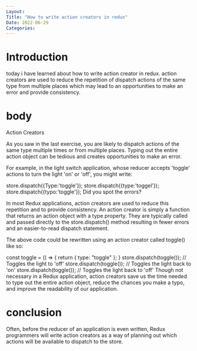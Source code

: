 ```yaml
---
Layout:
Title: "How to write action creators in redux"
Date: 2022-06-29
Categories:
---
```


# Introduction
today i have learned about how to write action creator in redux.
action creators are used to reduce the repetition of  dispatch actions of the same type from  multiple places which may lead to an  opportunities to make an error and  provide consistency.

# body

Action Creators

As you saw in the last exercise, 
you are likely to dispatch actions of the same type multiple times or from multiple places. 
Typing out the entire action object can be tedious and creates opportunities to make an error.

For example, in the light switch application, 
whose reducer accepts 'toggle' actions to turn the light 'on' or 'off', you might write:

store.dispatch({Type:'toggle'});
store.dispatch({type:'toggel'});
store.dispatch({typo:'toggle'});
Did you spot the errors?

In most Redux applications, 
action creators are used to reduce this repetition and to provide consistency. 
An action creator is simply a function that returns an action object with a type property. 
They are typically called and passed directly to the
 store.dispatch() method resulting in fewer errors and an easier-to-read dispatch statement.

The above code could be rewritten using an action creator called toggle() like so:

const toggle = () => {
  return { type: "toggle" };
}
store.dispatch(toggle()); // Toggles the light to 'off'
store.dispatch(toggle()); // Toggles the light back to 'on'
store.dispatch(toggle()); // Toggles the light back to 'off'
Though not necessary in a Redux application, 
action creators save us the time needed to type out the entire action object, 
reduce the chances you make a typo, and improve the readability of our application.

# conclusion

Often, before the reducer of an application is even written, 
Redux programmers will write action creators as a way of planning out which actions will be 
available to dispatch to the store.